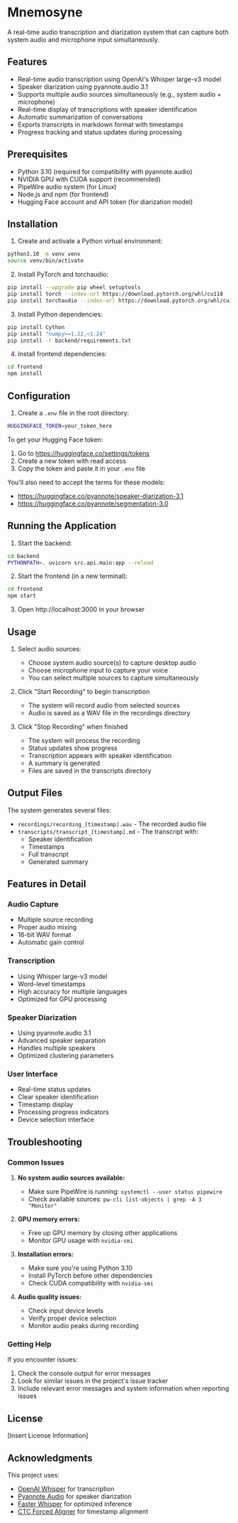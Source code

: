 # Mnemosyne

A real-time audio transcription and diarization system that can capture both system audio and microphone input simultaneously.

## Features

- Real-time audio transcription using OpenAI's Whisper large-v3 model
- Speaker diarization using pyannote.audio 3.1
- Supports multiple audio sources simultaneously (e.g., system audio + microphone)
- Real-time display of transcriptions with speaker identification
- Automatic summarization of conversations
- Exports transcripts in markdown format with timestamps
- Progress tracking and status updates during processing

## Prerequisites

- Python 3.10 (required for compatibility with pyannote.audio)
- NVIDIA GPU with CUDA support (recommended)
- PipeWire audio system (for Linux)
- Node.js and npm (for frontend)
- Hugging Face account and API token (for diarization model)

## Installation

1. Create and activate a Python virtual environment:
```bash
python3.10 -m venv venv
source venv/bin/activate
```

2. Install PyTorch and torchaudio:
```bash
pip install --upgrade pip wheel setuptools
pip install torch --index-url https://download.pytorch.org/whl/cu118
pip install torchaudio --index-url https://download.pytorch.org/whl/cu118
```

3. Install Python dependencies:
```bash
pip install Cython
pip install "numpy>=1.22,<1.24"
pip install -r backend/requirements.txt
```

4. Install frontend dependencies:
```bash
cd frontend
npm install
```

## Configuration

1. Create a `.env` file in the root directory:
```bash
HUGGINGFACE_TOKEN=your_token_here
```

To get your Hugging Face token:
1. Go to https://huggingface.co/settings/tokens
2. Create a new token with read access
3. Copy the token and paste it in your `.env` file

You'll also need to accept the terms for these models:
- https://huggingface.co/pyannote/speaker-diarization-3.1
- https://huggingface.co/pyannote/segmentation-3.0

## Running the Application

1. Start the backend:
```bash
cd backend
PYTHONPATH=. uvicorn src.api.main:app --reload
```

2. Start the frontend (in a new terminal):
```bash
cd frontend
npm start
```

3. Open http://localhost:3000 in your browser

## Usage

1. Select audio sources:
   - Choose system audio source(s) to capture desktop audio
   - Choose microphone input to capture your voice
   - You can select multiple sources to capture simultaneously

2. Click "Start Recording" to begin transcription
   - The system will record audio from selected sources
   - Audio is saved as a WAV file in the recordings directory

3. Click "Stop Recording" when finished
   - The system will process the recording
   - Status updates show progress
   - Transcription appears with speaker identification
   - A summary is generated
   - Files are saved in the transcripts directory

## Output Files

The system generates several files:
- `recordings/recording_[timestamp].wav` - The recorded audio file
- `transcripts/transcript_[timestamp].md` - The transcript with:
  - Speaker identification
  - Timestamps
  - Full transcript
  - Generated summary

## Features in Detail

### Audio Capture
- Multiple source recording
- Proper audio mixing
- 16-bit WAV format
- Automatic gain control

### Transcription
- Using Whisper large-v3 model
- Word-level timestamps
- High accuracy for multiple languages
- Optimized for GPU processing

### Speaker Diarization
- Using pyannote.audio 3.1
- Advanced speaker separation
- Handles multiple speakers
- Optimized clustering parameters

### User Interface
- Real-time status updates
- Clear speaker identification
- Timestamp display
- Processing progress indicators
- Device selection interface

## Troubleshooting

### Common Issues

1. **No system audio sources available:**
   - Make sure PipeWire is running: `systemctl --user status pipewire`
   - Check available sources: `pw-cli list-objects | grep -A 3 "Monitor"`

2. **GPU memory errors:**
   - Free up GPU memory by closing other applications
   - Monitor GPU usage with `nvidia-smi`

3. **Installation errors:**
   - Make sure you're using Python 3.10
   - Install PyTorch before other dependencies
   - Check CUDA compatibility with `nvidia-smi`

4. **Audio quality issues:**
   - Check input device levels
   - Verify proper device selection
   - Monitor audio peaks during recording

### Getting Help

If you encounter issues:
1. Check the console output for error messages
2. Look for similar issues in the project's issue tracker
3. Include relevant error messages and system information when reporting issues

## License

[Insert License Information]

## Acknowledgments

This project uses:
- [OpenAI Whisper](https://github.com/openai/whisper) for transcription
- [Pyannote Audio](https://github.com/pyannote/pyannote-audio) for speaker diarization
- [Faster Whisper](https://github.com/guillaumekln/faster-whisper) for optimized inference
- [CTC Forced Aligner](https://github.com/MahmoudAshraf97/ctc-forced-aligner) for timestamp alignment
